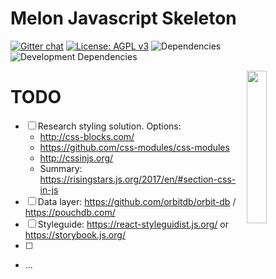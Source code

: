 # Melon Javascript Skeleton

[![Gitter chat](https://img.shields.io/gitter/room/melonproject/frontend-lab.js.svg?style=flat-square&colorB=46bc99)](https://gitter.im/melonproject/general 'Gitter chat')
[![License: AGPL v3](https://img.shields.io/badge/License-AGPL%20v3-blue.svg?style=flat-square)](https://www.gnu.org/licenses/agpl-3.0)
![Dependencies](https://img.shields.io/david/melonproject/frontend-lab.svg?style=flat-square)
![Development Dependencies](https://img.shields.io/david/dev/melonproject/frontend-lab.svg?style=flat-square)

<img src = "https://github.com/melonproject/branding/blob/master/melon/03_M_logo.jpg" width = "25%" align="right">

# TODO

- [ ] Research styling solution. Options: 
  - http://css-blocks.com/
  - https://github.com/css-modules/css-modules
  - http://cssinjs.org/
  - Summary: https://risingstars.js.org/2017/en/#section-css-in-js
- [ ] Data layer: https://github.com/orbitdb/orbit-db / https://pouchdb.com/
- [ ] Styleguide: https://react-styleguidist.js.org/ or https://storybook.js.org/
- [ ] 
- ...
